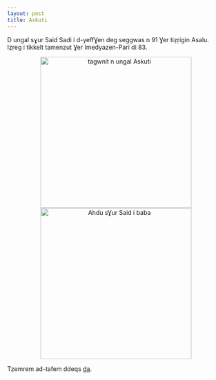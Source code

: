 ```yaml
---
layout: post
title: Askuti
---
```


D ungal sɣur Said Sadi i d-yeffƔen deg seggwas n 91 Ɣer tiẓṛigin Asalu. Iẓṛeg i tikkelt tamenzut Ɣer Imedyazen-Pari di 83.

<!-- ![tagwnit n ungal Iḍ ḍ Wass]({{ site.baseurl }}/images/id-d-wass.jpg){ width=50% } -->
<div align="center">
    <img src="{{ site.baseurl }}/images/askuti.jpg" alt="tagwnit n ungal Askuti"  height="350px" />
    <img src="{{ site.baseurl }}/images/ahdu-askuti.jpg" alt="Ahdu sƔur Said i baba"  height="350px" />
</div>

Tzemrem ad-tafem ddeqs [da](https://lipn.univ-paris13.fr/~hamidi).
